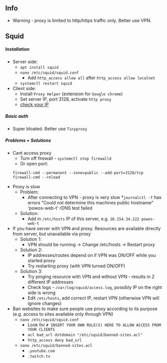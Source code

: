 ## Info
* Warning - proxy is limited to http/https traffic only. Better use VPN.

## Squid
##### Installation
* Server side:
    * `apt install squid`
    * `nano /etc/squid/squid.conf`
        * Add `http_access allow all` after `http_access allow localnet`
    * `systemctl restart squid`
* Client side:
    * Install `Proxy Helper` (extension for `Google chrome`)
    * Set server IP, port 3128, activate `http proxy`
    * [check your IP](https://api.ipify.org/?format=json)
    
##### Basic auth
* Super bloated. Better use `Tinyproxy`

##### Problems + Solutions
* Cant access proxy
    * Turn off firewall - `systemctl stop firewalld`
    * Or open port:
    ```
    firewall-cmd --permanent --zone=public --add-port=3128/tcp
    firewall-cmd --reload
    ```
* Proxy is slow
    * Problem:
        * After connecting to VPN - proxy is very slow
        *`journalctl -f` has errors "Could not determine this machines public hostname" 'powos-web-t' rDNS test failed
    * Solution:
        * Add in `/etc/hosts` IP of this server, e.g. `10.154.34.222 powos-web-t`
* If you have server with VPN and proxy. Resources are available directly from server, but unavailable via proxy
    * Solution 1:
        * VPN should be running -> Change /etc/hosts -> Restart proxy
    * Solution 2:
        * IP addresses/routes depend on if VPN was ON/OFF while you started proxy
        * Try restarting proxy (with VPN turned ON/OFF)
    * Solution 3:
        * Try pinging resource with VPN and without VPN - results in 2 different IP addresses
        * Check logs - `/var/log/squid/access.log`, possibly IP on the right side is wrong
        * Edit `/etc/hosts`, add correct IP, restart VPN (otherwise VPN will ignore changes)
* Ban websites to make sure people use proxy according to its purpose (e.g. access to sites available only through VPN)
    * `nano /etc/squid/squid.conf`
        * Look for `# INSERT YOUR OWN RULE(S) HERE TO ALLOW ACCESS FROM YOUR CLIENTS`
        * `acl bad_url dstdomain "/etc/squid/banned-sites.acl"`
        * `http_access deny bad_url`
    * `nano /etc/squid/banned-sites.acl`
        * `.youtube.com`
        * `.twitch.tv`